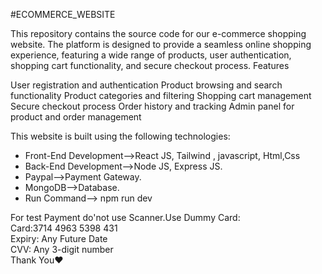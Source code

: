 #ECOMMERCE_WEBSITE

This repository contains the source code for our e-commerce shopping website. The platform is designed to provide a seamless online shopping experience, featuring a wide range of products, user authentication, shopping cart functionality, and secure checkout process.
Features

User registration and authentication
Product browsing and search functionality
Product categories and filtering
Shopping cart management
Secure checkout process
Order history and tracking
Admin panel for product and order management

This website is built using the following technologies:
- Front-End Development-->React JS, Tailwind , javascript, Html,Css
- Back-End Development-->Node JS, Express JS.
- Paypal-->Payment Gateway. 
- MongoDB-->Database.
- Run Command--> npm run dev


For test Payment do'not use Scanner.Use Dummy Card:
</br>
Card:3714 4963 5398 431
</br>
Expiry: Any Future Date
</br>
CVV: Any 3-digit number
</br>
Thank You❤️

